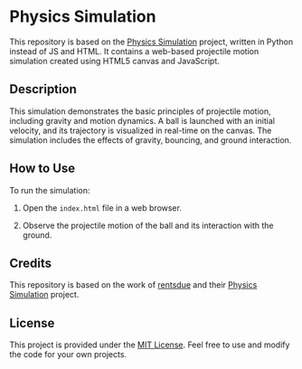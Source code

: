 # Physics Simulation

This repository is based on the [Physics Simulation](https://github.com/rentsdue/physics-simulation) project, written in Python instead of JS and HTML. It contains a web-based projectile motion simulation created using HTML5 canvas and JavaScript.

## Description

This simulation demonstrates the basic principles of projectile motion, including gravity and motion dynamics. A ball is launched with an initial velocity, and its trajectory is visualized in real-time on the canvas. The simulation includes the effects of gravity, bouncing, and ground interaction.

## How to Use

To run the simulation:

1. Open the `index.html` file in a web browser.

2. Observe the projectile motion of the ball and its interaction with the ground.

## Credits

This repository is based on the work of [rentsdue](https://github.com/rentsdue) and their [Physics Simulation](https://github.com/rentsdue/physics-simulation) project.

## License

This project is provided under the [MIT License](LICENSE). Feel free to use and modify the code for your own projects.
